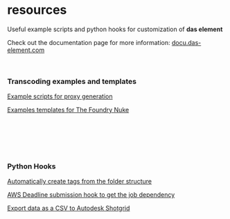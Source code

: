 # resources

Useful example scripts and python hooks for customization of **das element**


Check out the documentation page for more information: [docu.das-element.com](docu.das-element.com)


&nbsp;


### Transcoding examples and templates

[Example scripts for proxy generation](https://github.com/das-element/resources/tree/main/scripts/custom/examples)

[Examples templates for The Foundry Nuke](https://github.com/das-element/resources/tree/main/scripts/custom/examples/nuke)

&nbsp;
---
&nbsp;

### Python Hooks

[Automatically create tags from the folder structure](https://github.com/das-element/resources/tree/main/scripts/hooks/examples/ingest)

[AWS Deadline submission hook to get the job dependency](https://github.com/das-element/resources/tree/main/scripts/hooks/examples/deadline)

[Export data as a CSV to Autodesk Shotgrid](https://github.com/das-element/resources/tree/main/scripts/hooks/examples/shotgrid)
